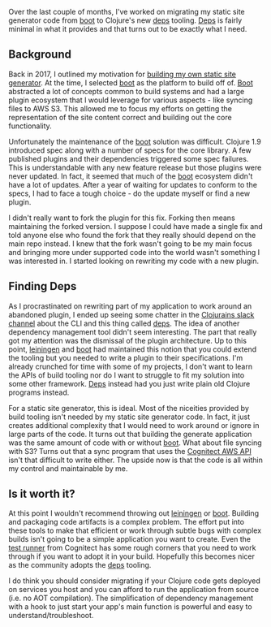 Over the last couple of months, I've worked on migrating my static site generator code from [boot][boot-clj] to
Clojure's new [deps][deps] tooling. [Deps][deps] is fairly minimal in what it provides and that turns out to be
exactly what I need.

## Background

Back in 2017, I outlined my motivation for [building my own static site generator][building-site-generator]. At
the time, I selected [boot][boot-clj] as the platform to build off of. [Boot][boot-clj] abstracted a lot of 
concepts common to build systems and had a large plugin ecosystem that I would leverage for various aspects - like
syncing files to AWS S3. This allowed me to focus my efforts on getting the representation of the site content
correct and building out the core functionality.

Unfortunately the maintenance of the [boot][boot-clj] solution was difficult. Clojure 1.9 introduced spec
along with a number of specs for the core library. A few published plugins and their dependencies triggered some 
spec failures. This is understandable with any new feature release but those plugins were never updated. In fact, 
it seemed that much of the [boot][boot-clj] ecosystem didn't have a lot of updates. After a year of waiting for
updates to conform to the specs, I had to face a tough choice - do the update myself or find a new plugin.

I didn't really want to fork the plugin for this fix. Forking then means maintaining the forked version. I suppose
I could have made a single fix and told anyone else who found the fork that they really should depend on the main
repo instead. I knew that the fork wasn't going to be my main focus and bringing more under supported code into
the world wasn't something I was interested in. I started looking on rewriting my code with a new plugin.

## Finding Deps

As I procrastinated on rewriting part of my application to work around an abandoned plugin, I ended up seeing
some chatter in the [Clojurains slack channel][clojurians] about the CLI and this thing called [deps][deps]. The 
idea of another dependency management tool didn't seem interesting. The part that really got my attention was the 
dismissal of the plugin architecture. Up to this point, [leiningen][lein] and [boot][boot-clj] had maintained this 
notion that you could extend the tooling but you needed to write a plugin to their specifications. I'm already crunched 
for time with some of my projects, I don't want to learn the APIs of build tooling nor do I want to struggle to fit my 
solution into some other framework. [Deps][deps] instead had you just write plain old Clojure programs instead. 

For a static site generator, this is ideal. Most of the niceities provided by build tooling isn't needed by my 
static site generator code. In fact, it just creates additional complexity that I would need to work around or
ignore in large parts of the code. It turns out that building the generate application was the same amount of
code with or without [boot][boot-clj]. What about file syncing with S3? Turns out that a sync program that
uses the [Cognitect AWS API][aws-api] isn't that difficult to write either. The upside now is that the code is all 
within my control and maintainable by me.

## Is it worth it?

At this point I wouldn't recommend throwing out [leiningen][lein] or [boot][boot-clj]. Building and packaging code
artifacts is a complex problem. The effort put into these tools to make that efficient or work through subtle bugs
with complex builds isn't going to be a simple application you want to create. Even the [test runner][test-runner] from 
Cognitect has some rough corners that you need to work through if you want to adopt it in your build. Hopefully this
becomes nicer as the community adopts the [deps][deps] tooling.

I do think you should consider migrating if your Clojure code gets deployed on services you host and you can afford
to run the application from source (i.e. no AOT compilation). The simplification of dependency management with a hook
to just start your app's main function is powerful and easy to understand/troubleshoot. 


[boot-clj]: https://boot-clj.com/
[deps]: https://clojure.org/reference/deps_and_cli
[building-site-generator]: https://caffeinatedideas.com/2017/08/25/building-my-own-static-site-generator.html
[lein]: https://leiningen.org/
[aws-api]: https://github.com/cognitect-labs/aws-api
[test-runner]: https://github.com/cognitect-labs/test-runner
[clojurians]: http://clojurians.net/